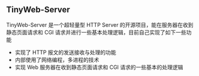 ## TinyWeb-Server
TinyWeb-Server 是一个超轻量型 HTTP Server 的开源项目，能在服务器在收到静态页面请求和 CGI 请求并进行一些基本处理逻辑，目前自己实现了如下一些功能

* 实现了 HTTP 报文的发送接收与处理的功能
* 内部使用了网络编程，多进程的技术
* 实现 Web 服务器在收到静态页面请求和 CGI 请求的一些基本的处理逻辑
